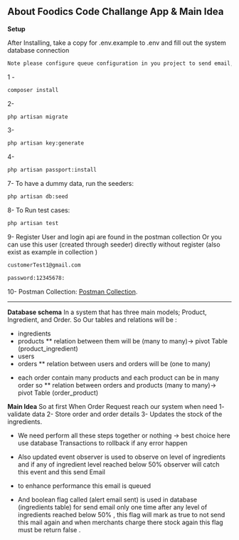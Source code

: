## About Foodics Code Challange App & Main Idea

**Setup**

After Installing, take a copy for .env.example to .env and fill out the system database connection

```sh
Note please configure queue configuration in you project to send email, beacuse mail use (ShouldQueue)
```

1 -
```sh
composer install
```

2-
```sh
php artisan migrate
```

3-
```sh
php artisan key:generate
```

4-
```sh
php artisan passport:install
```


7- To have a dummy data, run the seeders:
```sh
php artisan db:seed
```

8- To Run test cases:
```sh
php artisan test
```


9- Register User and login api are found in the postman collection 
Or you can use this user (created through seeder) directly without register (also exist as example in collection )

```sh
customerTest1@gmail.com 
```
```sh
password:12345678:
```


10- Postman Collection: [Postman Collection](https://documenter.getpostman.com/view/6589767/2s83eyrHS3).
***

**Database schema**
In a system that has three main models; Product, Ingredient, and Order.
So Our tables and relations will be :

- ingredients
- products
** relation between them will be (many to many)-> pivot Table (product_ingredient)
- users
- orders
** relation between  users and orders will be (one to many)
* each order contain many products and each product can be in many order so 
** relation between orders and products (many to many)-> pivot Table (order_product)

**Main Idea**
So at first When Order Request reach our system when need 
1- validate data 
2- Store order and order details 
3- Updates the stock of the ingredients.
* We need perform all these steps together or nothing -> best choice here use database Transactions  to rollback if any error happen

* Also updated event observer is used to observe on level of ingredients and if any of ingredient  level reached below 50% observer will catch this event and this send Email 
* to enhance performance this email is queued

* And boolean flag called (alert email sent) is used in database (ingredients table) for send email only one time after any level of ingredients reached below 50% , this flag will mark as true to not send this mail again and when merchants charge there stock again this flag must be return false . 
